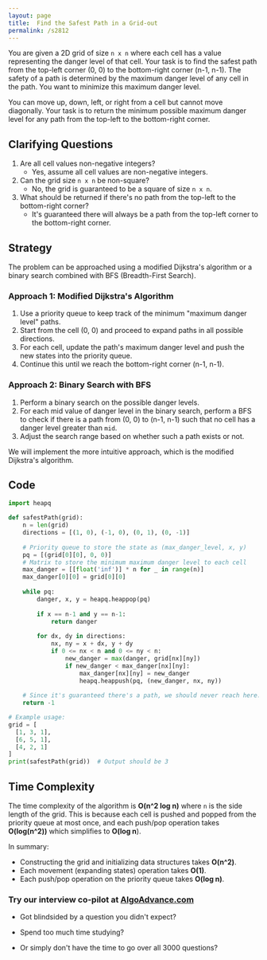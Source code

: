 ```yaml
---
layout: page
title:  Find the Safest Path in a Grid-out
permalink: /s2812
---
```


You are given a 2D grid of size `n x n` where each cell has a value representing the danger level of that cell. Your task is to find the safest path from the top-left corner (0, 0) to the bottom-right corner (n-1, n-1). The safety of a path is determined by the maximum danger level of any cell in the path. You want to minimize this maximum danger level.

You can move up, down, left, or right from a cell but cannot move diagonally. Your task is to return the minimum possible maximum danger level for any path from the top-left to the bottom-right corner.

## Clarifying Questions

1. Are all cell values non-negative integers?
   - Yes, assume all cell values are non-negative integers.
2. Can the grid size `n x n` be non-square?
   - No, the grid is guaranteed to be a square of size `n x n`.
3. What should be returned if there's no path from the top-left to the bottom-right corner?
   - It's guaranteed there will always be a path from the top-left corner to the bottom-right corner.

## Strategy

The problem can be approached using a modified Dijkstra's algorithm or a binary search combined with BFS (Breadth-First Search).

### Approach 1: Modified Dijkstra's Algorithm
1. Use a priority queue to keep track of the minimum "maximum danger level" paths.
2. Start from the cell (0, 0) and proceed to expand paths in all possible directions.
3. For each cell, update the path's maximum danger level and push the new states into the priority queue.
4. Continue this until we reach the bottom-right corner (n-1, n-1).

### Approach 2: Binary Search with BFS
1. Perform a binary search on the possible danger levels.
2. For each mid value of danger level in the binary search, perform a BFS to check if there is a path from (0, 0) to (n-1, n-1) such that no cell has a danger level greater than `mid`.
3. Adjust the search range based on whether such a path exists or not.

We will implement the more intuitive approach, which is the modified Dijkstra's algorithm.

## Code

```python
import heapq

def safestPath(grid):
    n = len(grid)
    directions = [(1, 0), (-1, 0), (0, 1), (0, -1)]
    
    # Priority queue to store the state as (max_danger_level, x, y)
    pq = [(grid[0][0], 0, 0)]
    # Matrix to store the minimum maximum danger level to each cell
    max_danger = [[float('inf')] * n for _ in range(n)]
    max_danger[0][0] = grid[0][0]
    
    while pq:
        danger, x, y = heapq.heappop(pq)
        
        if x == n-1 and y == n-1:
            return danger
        
        for dx, dy in directions:
            nx, ny = x + dx, y + dy
            if 0 <= nx < n and 0 <= ny < n:
                new_danger = max(danger, grid[nx][ny])
                if new_danger < max_danger[nx][ny]:
                    max_danger[nx][ny] = new_danger
                    heapq.heappush(pq, (new_danger, nx, ny))
                    
    # Since it's guaranteed there's a path, we should never reach here.
    return -1

# Example usage:
grid = [
  [1, 3, 1],
  [6, 5, 1],
  [4, 2, 1]
]
print(safestPath(grid))  # Output should be 3
```

## Time Complexity

The time complexity of the algorithm is **O(n^2 log n)** where `n` is the side length of the grid. This is because each cell is pushed and popped from the priority queue at most once, and each push/pop operation takes **O(log(n^2))** which simplifies to **O(log n**).

In summary:
- Constructing the grid and initializing data structures takes **O(n^2)**.
- Each movement (expanding states) operation takes **O(1)**.
- Each push/pop operation on the priority queue takes **O(log n)**.


### Try our interview co-pilot at [AlgoAdvance.com](https://algoAdvance.com)

- Got blindsided by a question you didn't expect?

- Spend too much time studying?

- Or simply don't have the time to go over all 3000 questions?

